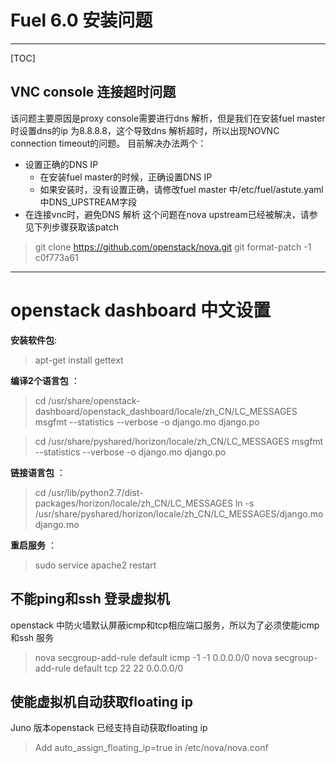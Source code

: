 # Fuel 6.0 安装问题

-----------------------------

[TOC]


## VNC console 连接超时问题
该问题主要原因是proxy console需要进行dns 解析，但是我们在安装fuel master时设置dns的ip 为8.8.8.8，这个导致dns 解析超时，所以出现NOVNC connection timeout的问题。 目前解决办法两个：

-  设置正确的DNS IP
	-  在安装fuel master的时候，正确设置DNS IP
	-  如果安装时，没有设置正确，请修改fuel master 中/etc/fuel/astute.yaml 中DNS_UPSTREAM字段
-  在连接vnc时，避免DNS 解析
这个问题在nova upstream已经被解决，请参见下列步骤获取该patch

>  git clone https://github.com/openstack/nova.git
>  git format-patch  -1 c0f773a61

-----------------------------
# openstack dashboard 中文设置

**安装软件包**:

> apt-get install gettext

**编译2个语言包** ：

> cd /usr/share/openstack-dashboard/openstack_dashboard/locale/zh_CN/LC_MESSAGES
> msgfmt --statistics --verbose -o django.mo django.po

> cd /usr/share/pyshared/horizon/locale/zh_CN/LC_MESSAGES
> msgfmt --statistics --verbose -o django.mo django.po

**链接语言包** ：

> cd /usr/lib/python2.7/dist-packages/horizon/locale/zh_CN/LC_MESSAGES
> ln -s /usr/share/pyshared/horizon/locale/zh_CN/LC_MESSAGES/django.mo django.mo

**重启服务** ：

> sudo service apache2 restart


## 不能ping和ssh 登录虚拟机

openstack 中防火墙默认屏蔽icmp和tcp相应端口服务，所以为了必须使能icmp和ssh 服务

> nova secgroup-add-rule default icmp -1 -1 0.0.0.0/0
> nova secgroup-add-rule default tcp 22 22 0.0.0.0/0

## 使能虚拟机自动获取floating ip

Juno 版本openstack 已经支持自动获取floating ip

> Add auto_assign_floating_ip=true in /etc/nova/nova.conf
